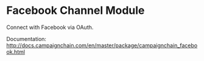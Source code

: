 Facebook Channel Module
=======================

Connect with Facebook via OAuth.

Documentation: http://docs.campaignchain.com/en/master/package/campaignchain_facebook.html